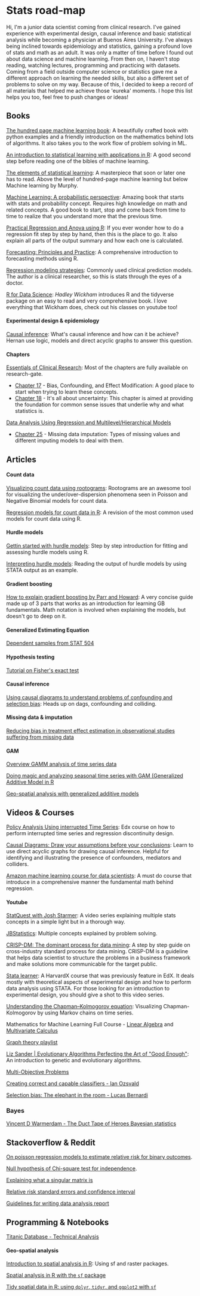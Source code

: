 # Stats road-map

Hi, I'm a junior data scientist coming from clinical research. I've gained experience with experimental design, causal inference and basic statistical analysis while becoming a physician at Buenos Aires University. I've always being inclined towards epidemiology and statistics, gaining a profound love of stats and math as an adult. It was only a matter of time before I found out about data science and machine learning. From then on, I haven't stop reading, watching lectures, programming and practicing with datasets. Coming from a field outside computer science or statistics gave me a different approach on learning the needed skills, but also a different set of problems to solve on my way. Because of this, I decided to keep a record of all materials that helped me achieve those 'eureka' moments. I hope this list helps you too, feel free to push changes or ideas!

## Books

[The hundred page machine learning book](http://themlbook.com/wiki/doku.php): A beautifully crafted book with python examples and a friendly introduction on the mathematics behind lots of algorithms. It also takes you to the work flow of problem solving in ML.

[An introduction to statistical learning with applications in R](https://www-bcf.usc.edu/~gareth/ISL/ISLR%20First%20Printing.pdf): A good second step before reading one of the bibles of machine learning.

[The elements of statistical learning](https://web.stanford.edu/~hastie/ElemStatLearn/): A masterpiece that soon or later one has to read. Above the level of hundred-page machine learning but below Machine learning by Murphy.

[Machine Learning: A probabilistic perspective](https://doc.lagout.org/science/Artificial%20Intelligence/Machine%20learning/Machine%20Learning_%20A%20Probabilistic%20Perspective%20%5BMurphy%202012-08-24%5D.pdf): Amazing book that starts with stats and probability concept. Requires high knowledge on math and related concepts. A good book to start, stop and come back from time to time to realize that you understand more that the previous time.

[Practical Regression and Anova using R](https://cran.r-project.org/doc/contrib/Faraway-PRA.pdf): If you ever wonder how to do a regression fit step by step by hand, then this is the place to go. It also explain all parts of the output summary and how each one is calculated.

[Forecasting: Principles and Practice](https://otexts.com/fpp2/): A comprehensive introduction to forecasting methods using R.

[Regression modeling strategies](https://www.springer.com/la/book/9781441929181): Commonly used clinical prediction models. The author is a clinical researcher, so this is stats through the eyes of a doctor.

[R for Data Science](https://r4ds.had.co.nz): *Hadley Wickham* introduces R and the tidyverse package on an easy to read and very comprehensive book. I love everything that Wickham does, check out his classes on youtube too!

#### Experimental design & epidemiology

[Causal inference](https://www.hsph.harvard.edu/miguel-hernan/causal-inference-book/): What's causal inference and how can it be achieve? Hernan use logic, models and direct acyclic graphs to answer this question.

#### Chapters

[Essentials of Clinical Research](https://www.researchgate.net/publication/297114700_Essentials_of_Clinical_Research): Most of the chapters are fully available on research-gate.

- [Chapter 17](https://www.researchgate.net/publication/226733813_Bias_Confounding_and_Effect_Modification) - Bias, Confounding, and Effect Modification: A good place to start when trying to learn these concepts.
- [Chapter 18](https://www.researchgate.net/publication/225876931_It's_All_About_Uncertainty) - It's all about uncertainty:  This chapter is aimed at providing the foundation for common sense issues that underlie why and what statistics is.

[Data Analysis Using Regression and Multilevel/Hierarchical Models](http://www.stat.columbia.edu/~gelman/arm/)

- [Chapter 25](http://www.stat.columbia.edu/~gelman/arm/missing.pdf) - Missing data imputation: Types of missing values and different imputing models to deal with them.

## Articles

#### Count data

[Visualizing count data using rootograms](https://arxiv.org/pdf/1605.01311.pdf): Rootograms are an awesome tool for visualizing the under/over-dispersion phenomena seen in Poisson and Negative Binomial models for count data.

[Regression models for count data in R](https://www.jstatsoft.org/article/view/v027i08/v27i08.pdf): A revision of the most common used models for count data using R. 

#### Hurdle models

[Gettin started with hurdle models](https://data.library.virginia.edu/getting-started-with-hurdle-models/): Step by step introduction for fitting and assessing hurdle models using R.

[Interpreting hurdle models](https://stats.idre.ucla.edu/stata/output/zero-inflated-poisson-regression/): Reading the output of hurdle models by using STATA output as an example.

#### Gradient boosting

[How to explain gradient boosting by Parr and Howard](https://explained.ai/gradient-boosting/index.html): A very concise guide made up of 3 parts that works as an introduction for learning GB fundamentals. Math notation is involved when explaining the models, but doesn't go to deep on it.

#### Generalized Estimating Equation

[Dependent samples from STAT 504](https://newonlinecourses.science.psu.edu/stat504/node/94/)

#### Hypothesis testing

[Tutorial on Fisher's exact test](https://www.sheffield.ac.uk/polopoly_fs/1.43998!/file/tutorial-9-fishers.pdf)

#### Causal inference

[Using causal diagrams to understand problems of confounding and selection bias](http://miror-ejd.eu/wp-content/uploads/sites/34/2016/10/MiRoR-Causality-ho.pdf): Heads up on dags, confounding and colliding.

#### Missing data & imputation

[Reducing bias in treatment effect estimation in observational studies suffering from missing data](http://academiccommons.columbia.edu/download/fedora_content/download/ac:129152/CONTENT/2004_01.pdf)

#### GAM

[Overview GAMM analysis of time series data](http://www.sfs.uni-tuebingen.de/~jvanrij/Tutorial/GAMM.html)

[Doing magic and analyzing seasonal time series with GAM (Generalized Additive Model in R](https://petolau.github.io/Analyzing-double-seasonal-time-series-with-GAM-in-R/)

[Geo-spatial analysis with generalized additive models](https://www.casact.org/education/rpm/2010/handouts/PM1-Guszcza.pdf)

## Videos & Courses

[Policy Analysis Using interrupted Time Series](https://www.edx.org/course/policy-analysis-using-interrupted-time-ubcx-itsx-2): Edx course on how to perform interrupted time series and regression discontinuity design.

[Causal Diagrams: Draw your assumptions before your conclusions](https://www.edx.org/course/causal-diagrams-draw-assumptions-harvardx-ph559x): Learn to use direct acyclic graphs for drawing causal inference. Helpful for identifying and illustrating the presence of confounders, mediators and colliders.

[Amazon machine learning course for data scientists](https://aws.amazon.com/training/learning-paths/machine-learning/data-scientist/): A must do course that introduce in a comprehensive manner the fundamental math behind regression.

#### Youtube

[StatQuest with Josh Starmer](https://www.youtube.com/user/joshstarmer/videos): A video series explaining multiple stats concepts in a simple light but in a thorough way.

[JBStatistics](https://www.youtube.com/user/jbstatistics/videos): Multiple concepts explained by problem solving.

[CRISP-DM: The dominant process for data mining](https://www.youtube.com/watch?v=civLio11SjQ): A step by step guide on cross-industry standard process for data mining. CRISP-DM is a guideline that helps data scientist to structure the problems in a business framework and make solutions more communicable for the target public.

[Stata learner](https://www.youtube.com/user/ashwinikalantri/playlists): A HarvardX course that was previously feature in EdX. It deals mostly with theoretical aspects of experimental design and how to perform data analysis using STATA. For those looking for an introduction to experimental design, you should give a shot to this video series.

[Understanding the Chapman–Kolmogorov equation](https://www.youtube.com/watch?v=W5P4kCpdhho): Visualizing Chapman-Kolmogorov by using Markov chains on time series.

Mathematics for Machine Learning Full Course - [Linear Algebra](https://www.youtube.com/watch?v=T3TpdPmTLso) and [Multivariate Calculus](https://www.youtube.com/watch?v=m998PdOCFcY)

[Graph theory playlist](https://www.youtube.com/playlist?list=PLDV1Zeh2NRsDGO4--qE8yH72HFL1Km93P)

[Liz Sander | Evolutionary Algorithms  Perfecting the Art of "Good Enough"](https://www.youtube.com/watch?v=iJ4MiibHt68): An introduction to genetic and evolutionary algorithms.

[Multi-Objective Problems](https://www.youtube.com/watch?v=56JOMkPvoKs)

[Creating correct and capable classifiers - Ian Ozsvald](https://www.youtube.com/watch?v=DkLPYccEJ8Y)

[Selection bias: The elephant in the room - Lucas Bernardi](https://www.youtube.com/watch?v=3ZWCKr0vDtc)

### Bayes

[Vincent D Warmerdam - The Duct Tape of Heroes Bayesian statistics](https://youtu.be/dE5j6NW-Kzg)

## Stackoverflow & Reddit

[On poisson regression models to estimate relative risk for binary outcomes](https://stats.stackexchange.com/questions/18595/poisson-regression-to-estimate-relative-risk-for-binary-outcomes).

[Null hypothesis of Chi-square test for independence](https://biology.stackexchange.com/questions/58221/null-hypothesis-of-chi-square-test-for-independence).

[Explaining what a singular matrix is](https://stats.stackexchange.com/questions/70899/what-correlation-makes-a-matrix-singular-and-what-are-implications-of-singularit)

[Relative risk standard errors and confidence interval](https://stats.stackexchange.com/questions/126727/why-doesnt-standard-error-for-ratios-have-log-in-it)

[Guidelines for writing data analysis report](https://www.reddit.com/r/datascience/comments/am2cep/guidelines_for_writing_data_analysis_reports/)

## Programming & Notebooks

[Titanic Database - Technical Analysis](https://rstudio-pubs-static.s3.amazonaws.com/311038_42bc748ec71f469a987bdb536c6c4e88.html)

#### Geo-spatial analysis

[Introduction to spatial analysis in R](https://jafflerbach.github.io/spatial-analysis-R/): Using sf and raster packages.

[Spatial analysis in R with the `sf` package](https://cdn.rawgit.com/rhodyrstats/geospatial_with_sf/bc2b17cf/geospatial_with_sf.html)

[Tidy spatial data in R: using `dplyr`, `tidyr`, and `ggplot2` with `sf`](http://strimas.com/r/tidy-sf/)
